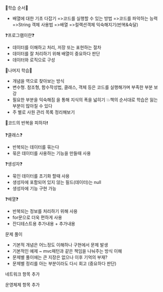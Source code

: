 📌학습 순서📌 
- 배열에 대한 기초 다잡기
=>코드를 실행할 수 있는 방법
=>코드를 파악하는 능력
=>String 객체 사용법
=>배열
=>컬랙션객체 익숙해지기(반복&숙달)

❓프로그램이란❓
- 데이터를 이해하고 처리, 저장 또는 표현하는 절차
- 데이터를 잘 처리하기 위해 배열이 중요하다 판단
- 데이터와 로직으로 구성

📌나머지 학습📌
- 개념을 역으로 찾아보는 방식
- 변수형. 참조형, 함수작성법, 클래스, 객체 등은 코드를 실행해가며 부족한 부분 보강
- 필요한 부분을 익숙해짐 을 통해 지식의 폭을 넓히기
💥책의 순서대로 학습은 잃는 부분이 많아질 수 있다
- 주 별로 사원 관리 목록 정리해보기

📑코드의 반복을 피하자❗

❓클래스❓
- 반복되는 데이터를 묶는다
- 묶은 데이터를 사용하는 기능을 만들때 사용

❓생성자❓
- 묶인 데이터를 초기화 할때 사용
- 생성자에 포함되어 있지 않는 필드(데이터)는 null
- 생성자에 기능 구현 가능

❓배열❓
- 반복되는 정보를 처리하기 위해 사용
- for문으로 더욱 편하게 사용
- 잔디테스트용 추가내용 + 추가내용

문제 풀이
- 기본적 개념은 어느정도 이해하나 구현에서 문제 발생
- 기본적인 예제 ~ mvc패턴과 같은 책임을 나눠주는 방식 이해 
- 문제별 풀이에는 큰 지장은 없으나 이후 기억의 부재?
- 문제별 정리를 아는 부분이라도 다시 회고 (중요하다 판단)

네트워크 항목 추가

운영체제 항목 추가